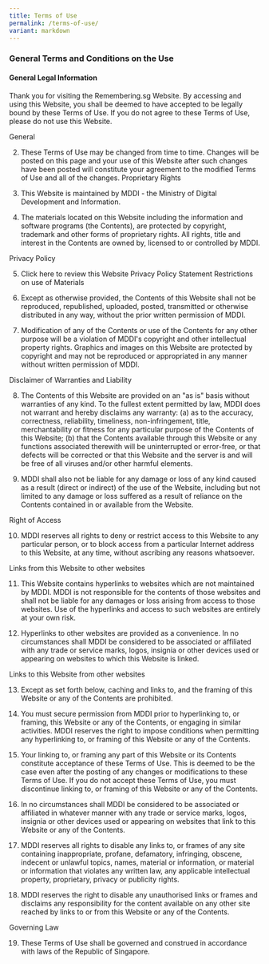 ```yaml
---
title: Terms of Use
permalink: /terms-of-use/
variant: markdown
---
```

### **General Terms and Conditions on the Use**

#### **General Legal Information**

Thank you for visiting the Remembering.sg Website. By accessing and using this Website, you shall be deemed to have accepted to be legally bound by these Terms of Use. If you do not agree to these Terms of Use, please do not use this Website.

General

2. These Terms of Use may be changed from time to time. Changes will be posted on this page and your use of this Website after such changes have been posted will constitute your agreement to the modified Terms of Use and all of the changes.
Proprietary Rights

3. This Website is maintained by MDDI - the Ministry of Digital Development and Information. 

4. The materials located on this Website including the information and software programs (the Contents), are protected by copyright, trademark and other forms of proprietary rights. All rights, title and interest in the Contents are owned by, licensed to or controlled by MDDI. 

Privacy Policy

5. Click here to review this Website Privacy Policy Statement
Restrictions on use of Materials

6. Except as otherwise provided, the Contents of this Website shall not be reproduced, republished, uploaded, posted, transmitted or otherwise distributed in any way, without the prior written permission of MDDI. 

7. Modification of any of the Contents or use of the Contents for any other purpose will be a violation of MDDI's copyright and other intellectual property rights. Graphics and images on this Website are protected by copyright and may not be reproduced or appropriated in any manner without written permission of MDDI. 

Disclaimer of Warranties and Liability

8. The Contents of this Website are provided on an "as is" basis without warranties of any kind. To the fullest extent permitted by law, MDDI does not warrant and hereby disclaims any warranty: 
(a) as to the accuracy, correctness, reliability, timeliness, non-infringement, title, merchantability or fitness for any particular purpose of the Contents of this Website; 
(b) that the Contents available through this Website or any functions associated therewith will be uninterrupted or error-free, or that defects will be corrected or that this Website and the server is and will be free of all viruses and/or other harmful elements. 

9. MDDI shall also not be liable for any damage or loss of any kind caused as a result (direct or indirect) of the use of the Website, including but not limited to any damage or loss suffered as a result of reliance on the Contents contained in or available from the Website. 

Right of Access

10. MDDI reserves all rights to deny or restrict access to this Website to any particular person, or to block access from a particular Internet address to this Website, at any time, without ascribing any reasons whatsoever. 

Links from this Website to other websites

11. This Website contains hyperlinks to websites which are not maintained by MDDI. MDDI is not responsible for the contents of those websites and shall not be liable for any damages or loss arising from access to those websites. Use of the hyperlinks and access to such websites are entirely at your own risk. 

12. Hyperlinks to other websites are provided as a convenience. In no circumstances shall MDDI be considered to be associated or affiliated with any trade or service marks, logos, insignia or other devices used or appearing on websites to which this Website is linked. 

Links to this Website from other websites

13. Except as set forth below, caching and links to, and the framing of this Website or any of the Contents are prohibited. 

14. You must secure permission from MDDI prior to hyperlinking to, or framing, this Website or any of the Contents, or engaging in similar activities. MDDI reserves the right to impose conditions when permitting any hyperlinking to, or framing of this Website or any of the Contents. 

15. Your linking to, or framing any part of this Website or its Contents constitute acceptance of these Terms of Use. This is deemed to be the case even after the posting of any changes or modifications to these Terms of Use. If you do not accept these Terms of Use, you must discontinue linking to, or framing of this Website or any of the Contents. 

16. In no circumstances shall MDDI be considered to be associated or affiliated in whatever manner with any trade or service marks, logos, insignia or other devices used or appearing on websites that link to this Website or any of the Contents. 

17. MDDI reserves all rights to disable any links to, or frames of any site containing inappropriate, profane, defamatory, infringing, obscene, indecent or unlawful topics, names, material or information, or material or information that violates any written law, any applicable intellectual property, proprietary, privacy or publicity rights. 

18. MDDI reserves the right to disable any unauthorised links or frames and disclaims any responsibility for the content available on any other site reached by links to or from this Website or any of the Contents. 

Governing Law

19. These Terms of Use shall be governed and construed in accordance with laws of the Republic of Singapore.